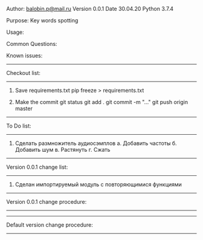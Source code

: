 Author: balobin.p@mail.ru
Version 0.0.1
Date 30.04.20
Python 3.7.4

Purpose:
Key words spotting

Usage:

Common Questions:

Known issues:

************************************************************************************************************************
Checkout list:
************************************************************************************************************************
1. Save requirements.txt
pip freeze > requirements.txt

2. Make the commit
git status
git add .
git commit -m "..."
git push origin master

************************************************************************************************************************
To Do list:
************************************************************************************************************************

1. Сделать размножитель аудиосэмплов
а. Добавить частоты
б. Добавить шум
в. Растянуть
г. Сжать

************************************************************************************************************************
Version 0.0.1 change list:
************************************************************************************************************************
1. Сделан импортируемый модуль с повторяющимися функциями

************************************************************************************************************************
Version 0.0.1 change procedure:
************************************************************************************************************************

************************************************************************************************************************
Default version change procedure:
************************************************************************************************************************

